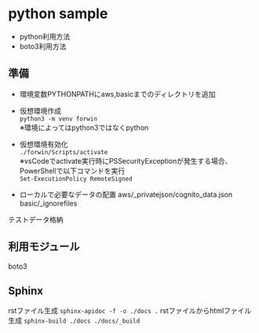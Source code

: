 python sample
===

* python利用方法
* boto3利用方法

## 準備
* 環境変数PYTHONPATHにaws,basicまでのディレクトリを追加  

* 仮想環境作成  
`python3 -m venv forwin`  
※環境によってはpython3ではなくpython

* 仮想環境有効化  
`./forwin/Scripts/activate`  
※vsCodeでactivate実行時にPSSecurityExceptionが発生する場合、PowerShellで以下コマンドを実行  
`Set-ExecutionPolicy RemoteSigned`

* ローカルで必要なデータの配置
aws/_privatejson/cognito_data.json
basic/_ignorefiles


テストデータ格納

## 利用モジュール
boto3

## Sphinx
rstファイル生成
`sphinx-apidoc -f -o ./docs .`
rstファイルからhtmlファイル生成
`sphinx-build ./docs ./docs/_build`

